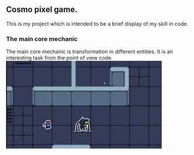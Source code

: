 ## Cosmo pixel game.
This is my project which is intended to be a brief display of my skill in code.
### The main core mechanic 
The main core mechanic is transformation in different entities. It is an interesting task from the point of view code.
![TransformationMechanicDemo](ReadmeData/Demo.gif)

